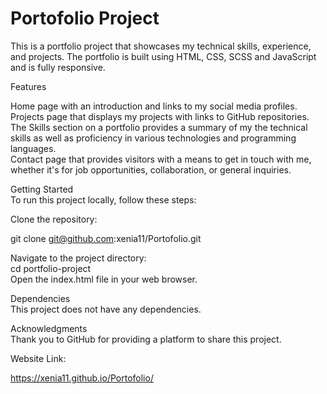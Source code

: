 # Portofolio Project

This is a portfolio project that showcases my technical skills, experience, and projects. The portfolio is built using HTML, CSS, SCSS and JavaScript and is fully responsive.

Features

Home page with an introduction and links to my social media profiles.  
Projects page that displays my projects with links to GitHub repositories.  
The Skills section on a portfolio provides a summary of my the technical skills as well as proficiency in various technologies and programming languages.  
Contact page that provides visitors with a means to get in touch with me, whether it's for job opportunities, collaboration, or general inquiries.  

Getting Started  
To run this project locally, follow these steps:

Clone the repository:

git clone git@github.com:xenia11/Portofolio.git  

Navigate to the project directory:  
cd portfolio-project  
Open the index.html file in your web browser.  

Dependencies  
This project does not have any dependencies.

Acknowledgments  
Thank you to GitHub for providing a platform to share this project.

Website Link:

 https://xenia11.github.io/Portofolio/
